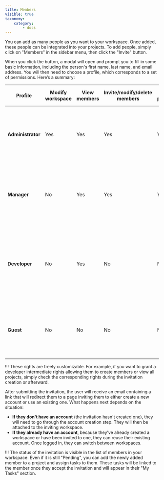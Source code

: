 ```yaml
---
title: Members
visible: true
taxonomy:
    category:
        - docs
---
```


You can add as many people as you want to your workspace. Once added, these people can be integrated into your projects. To add people, simply click on "Members" in the sidebar menu, then click the "Invite" button.

When you click the button, a modal will open and prompt you to fill in some basic information, including the person's first name, last name, and email address. You will then need to choose a profile, which corresponds to a set of permissions. Here’s a summary:

| Profile | Modify workspace | View members | Invite/modify/delete members | Create projects | Manage all projects | Details |
| ------- | ---------------- | ------------ | ---------------------------- | --------------- | ------------------- | ------- |
| **Administrator** | Yes | Yes | Yes | Yes | Yes | This is the highest profile with all rights, including managing subscriptions and payment methods. |
| **Manager** | No | Yes | Yes | Yes | Yes | This profile has the maximum rights to manage projects, whether or not they are a member of the project. |
| **Developer** | No | Yes | No | No | No | This profile grants intermediate rights allowing the user to see the members of the workspace and the projects they belong to. |
| **Guest** | No | No | No | No | No | This is the lowest profile, which only allows the user to see the projects they are attached to. |

!!! These rights are freely customizable. For example, if you want to grant a developer intermediate rights allowing them to create members or view all projects, simply check the corresponding rights during the invitation creation or afterward.

After submitting the invitation, the user will receive an email containing a link that will redirect them to a page inviting them to either create a new account or use an existing one. What happens next depends on the situation:

* **If they don't have an account** (the invitation hasn't created one), they will need to go through the account creation step. They will then be attached to the inviting workspace.
* **If they already have an account**, because they’ve already created a workspace or have been invited to one, they can reuse their existing account. Once logged in, they can switch between workspaces.

!!! The status of the invitation is visible in the list of members in your workspace. Even if it is still "Pending", you can add the newly added member to a project and assign tasks to them. These tasks will be linked to the member once they accept the invitation and will appear in their "My Tasks" section.

